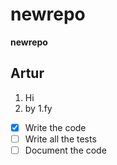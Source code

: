 # newrepo
**newrepo**
## Artur
1. Hi
2. by
 1.fy
- [X] Write the code
- [ ] Write all the tests
- [ ] Document the code
